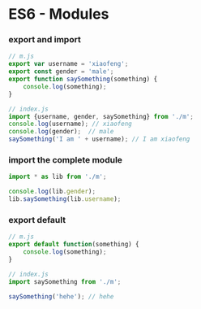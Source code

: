 ﻿# ES6 - Modules

### export and import
```javascript
// m.js
export var username = 'xiaofeng';
export const gender = 'male';
export function saySomething(something) {
    console.log(something);
}

// index.js
import {username, gender, saySomething} from './m'; 
console.log(username); // xiaofeng
console.log(gender);  // male
saySomething('I am ' + username); // I am xiaofeng
```

### import the complete module
```javascript
import * as lib from './m';

console.log(lib.gender);
lib.saySomething(lib.username);
```

### export default
```javascript
// m.js
export default function(something) {
    console.log(something);
}

// index.js
import saySomething from './m';

saySomething('hehe'); // hehe
```



